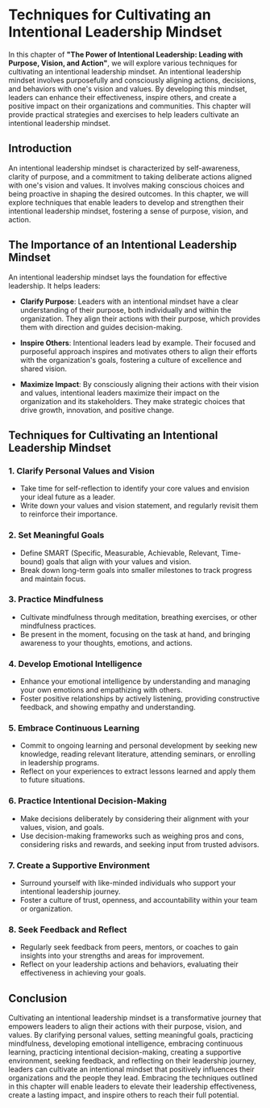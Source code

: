 Techniques for Cultivating an Intentional Leadership Mindset
=====================================================================

In this chapter of **"The Power of Intentional Leadership: Leading with Purpose, Vision, and Action"**, we will explore various techniques for cultivating an intentional leadership mindset. An intentional leadership mindset involves purposefully and consciously aligning actions, decisions, and behaviors with one's vision and values. By developing this mindset, leaders can enhance their effectiveness, inspire others, and create a positive impact on their organizations and communities. This chapter will provide practical strategies and exercises to help leaders cultivate an intentional leadership mindset.

Introduction
------------

An intentional leadership mindset is characterized by self-awareness, clarity of purpose, and a commitment to taking deliberate actions aligned with one's vision and values. It involves making conscious choices and being proactive in shaping the desired outcomes. In this chapter, we will explore techniques that enable leaders to develop and strengthen their intentional leadership mindset, fostering a sense of purpose, vision, and action.

The Importance of an Intentional Leadership Mindset
---------------------------------------------------

An intentional leadership mindset lays the foundation for effective leadership. It helps leaders:

* **Clarify Purpose**: Leaders with an intentional mindset have a clear understanding of their purpose, both individually and within the organization. They align their actions with their purpose, which provides them with direction and guides decision-making.

* **Inspire Others**: Intentional leaders lead by example. Their focused and purposeful approach inspires and motivates others to align their efforts with the organization's goals, fostering a culture of excellence and shared vision.

* **Maximize Impact**: By consciously aligning their actions with their vision and values, intentional leaders maximize their impact on the organization and its stakeholders. They make strategic choices that drive growth, innovation, and positive change.

Techniques for Cultivating an Intentional Leadership Mindset
------------------------------------------------------------

### 1. **Clarify Personal Values and Vision**

* Take time for self-reflection to identify your core values and envision your ideal future as a leader.
* Write down your values and vision statement, and regularly revisit them to reinforce their importance.

### 2. **Set Meaningful Goals**

* Define SMART (Specific, Measurable, Achievable, Relevant, Time-bound) goals that align with your values and vision.
* Break down long-term goals into smaller milestones to track progress and maintain focus.

### 3. **Practice Mindfulness**

* Cultivate mindfulness through meditation, breathing exercises, or other mindfulness practices.
* Be present in the moment, focusing on the task at hand, and bringing awareness to your thoughts, emotions, and actions.

### 4. **Develop Emotional Intelligence**

* Enhance your emotional intelligence by understanding and managing your own emotions and empathizing with others.
* Foster positive relationships by actively listening, providing constructive feedback, and showing empathy and understanding.

### 5. **Embrace Continuous Learning**

* Commit to ongoing learning and personal development by seeking new knowledge, reading relevant literature, attending seminars, or enrolling in leadership programs.
* Reflect on your experiences to extract lessons learned and apply them to future situations.

### 6. **Practice Intentional Decision-Making**

* Make decisions deliberately by considering their alignment with your values, vision, and goals.
* Use decision-making frameworks such as weighing pros and cons, considering risks and rewards, and seeking input from trusted advisors.

### 7. **Create a Supportive Environment**

* Surround yourself with like-minded individuals who support your intentional leadership journey.
* Foster a culture of trust, openness, and accountability within your team or organization.

### 8. **Seek Feedback and Reflect**

* Regularly seek feedback from peers, mentors, or coaches to gain insights into your strengths and areas for improvement.
* Reflect on your leadership actions and behaviors, evaluating their effectiveness in achieving your goals.

Conclusion
----------

Cultivating an intentional leadership mindset is a transformative journey that empowers leaders to align their actions with their purpose, vision, and values. By clarifying personal values, setting meaningful goals, practicing mindfulness, developing emotional intelligence, embracing continuous learning, practicing intentional decision-making, creating a supportive environment, seeking feedback, and reflecting on their leadership journey, leaders can cultivate an intentional mindset that positively influences their organizations and the people they lead. Embracing the techniques outlined in this chapter will enable leaders to elevate their leadership effectiveness, create a lasting impact, and inspire others to reach their full potential.
